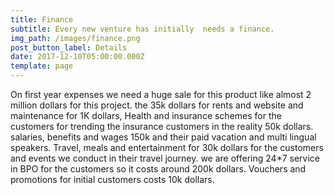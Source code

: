 ```yaml
---
title: Finance
subtitle: Every new venture has initially  needs a finance.
img_path: /images/finance.png
post_button_label: Details
date: 2017-12-10T05:00:00.000Z
template: page
---
```

On first year expenses we need a huge sale for this product like almost 2 million dollars for this project. the 35k dollars for rents and website and maintenance for 1K dollars, Health and insurance schemes for the customers for trending the insurance customers in the reality 50k dollars. salaries, benefits and wages 150k and their paid vacation and multi lingual speakers. Travel, meals and entertainment for 30k dollars for the customers and events we conduct in their travel journey. we are offering 24*7 service in BPO for the customers so it costs around 200k dollars.  Vouchers and promotions for initial customers costs 10k dollars.
